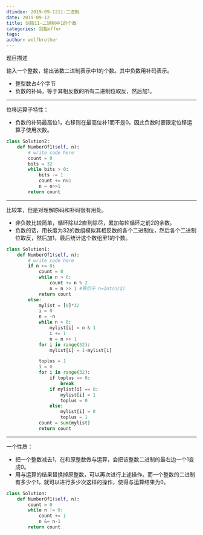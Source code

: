 ```yaml
---
dtindex: 2019-09-1211-二进制
date: 2019-09-12
title: 剑指11-二进制中1的个数
categories: 剑指offer
tags:  
author: wolfbrother  
---
```


题目描述

输入一个整数，输出该数二进制表示中1的个数。其中负数用补码表示。

+ 整型数占4个字节
+ 负数的补码，等于其相反数的所有二进制位取反，然后加1。

--------------------------


位移运算子特性：

+ 负数的补码最高位1，右移则在最高位补1而不是0。因此负数时要限定位移运算子使用次数。


```python
class Solution2:
    def NumberOf1(self, n):
        # write code here
        count = 0
        bits = 32
        while bits > 0:
            bits -= 1
            count += n&1
            n = n>>1
        return count
```

--------------------------------------------


比较笨，但是对理解原码和补码很有用处。

+ 非负数比较简单，循环除以2直到除尽，累加每轮循环之前2的余数。
+ 负数的话，用长度为32的数组模拟其相反数的各个二进制位，然后各个二进制位取反，然后加1，最后统计这个数组里1的个数。

```python
class Solution1:
    def NumberOf1(self, n):
        # write code here
        if n >= 0:
            count = 0
            while n > 0:
                count += n % 2
                n = n >> 1 #等价于 n=int(n/2)
            return count
        else:
            mylist = [0]*32
            i = 0
            n = -n
            while n > 0:
                mylist[i] = n & 1
                i += 1
                n = n >> 1
            for i in range(32):
                mylist[i] = 1-mylist[i]

            toplus = 1
            i = 0
            for i in range(32):
                if toplus == 0:
                    break
                if mylist[i] == 0:
                    mylist[i] = 1
                    toplus = 0
                else:
                    mylist[i] = 0
                    toplus = 1
            count = sum(mylist)
            return count
```

--------------------------

一个性质：

+ 把一个整数减去1，在和原整数做与运算，会把该整数二进制的最右边一个1变成0。
+ 用与运算的结果替换掉原整数，可以再次进行上述操作。而一个整数的二进制有多少个1，就可以进行多少次这样的操作，使得与运算结果为0。

```python
class Solution:
    def NumberOf1(self, n):
        count = 0
        while n != 0:
            count += 1
            n &= n-1
        return count
```


